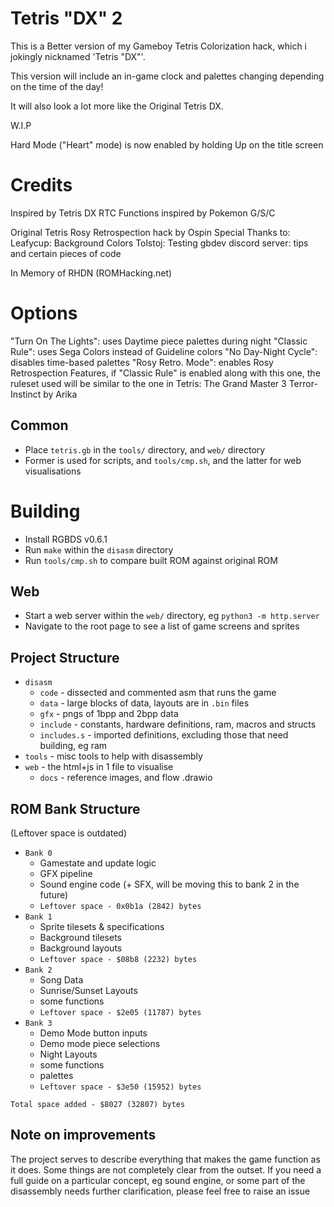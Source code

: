 # Tetris "DX" 2
This is a Better version of my Gameboy Tetris Colorization hack, which i jokingly nicknamed 'Tetris "DX"'.

This version will include an in-game clock and palettes changing depending on the time of the day!

It will also look a lot more like the Original Tetris DX.

W.I.P

Hard Mode ("Heart" mode) is now enabled by holding Up on the title screen

# Credits
Inspired by Tetris DX
RTC Functions inspired by Pokemon G/S/C

Original Tetris Rosy Retrospection hack by Ospin
Special Thanks to:
Leafycup: Background Colors
Tolstoj: Testing
gbdev discord server: tips and certain pieces of code

In Memory of RHDN (ROMHacking.net)

# Options
"Turn On The Lights": uses Daytime piece palettes during night
"Classic Rule": uses Sega Colors instead of Guideline colors
"No Day-Night Cycle": disables time-based palettes
"Rosy Retro. Mode": enables Rosy Retrospection Features, if "Classic Rule" is enabled along with this one, the ruleset used will be similar to the one in Tetris: The Grand Master 3 Terror-Instinct by Arika

## Common
* Place `tetris.gb` in the `tools/` directory, and `web/` directory
* Former is used for scripts, and `tools/cmp.sh`, and the latter for web visualisations

# Building
* Install RGBDS v0.6.1
* Run `make` within the `disasm` directory
* Run `tools/cmp.sh` to compare built ROM against original ROM

## Web
* Start a web server within the `web/` directory, eg `python3 -m http.server`
* Navigate to the root page to see a list of game screens and sprites

## Project Structure
* `disasm`
  * `code` - dissected and commented asm that runs the game
  * `data` - large blocks of data, layouts are in `.bin` files
  * `gfx` - pngs of 1bpp and 2bpp data
  * `include` - constants, hardware definitions, ram, macros and structs
  * `includes.s` - imported definitions, excluding those that need building, eg ram
* `tools` - misc tools to help with disassembly
* `web` - the html+js in 1 file to visualise
  * `docs` - reference images, and flow .drawio

## ROM Bank Structure
(Leftover space is outdated)
* `Bank 0`
  * Gamestate and update logic
  * GFX pipeline
  * Sound engine code (+ SFX, will be moving this to bank 2 in the future)
  * `Leftover space - 0x0b1a (2842) bytes`
* `Bank 1`
  * Sprite tilesets & specifications
  * Background tilesets
  * Background layouts
  * `Leftover space - $08b8 (2232) bytes`
* `Bank 2`
  * Song Data
  * Sunrise/Sunset Layouts
  * some functions
  * `Leftover space - $2e05 (11787) bytes`
* `Bank 3`
  * Demo Mode button inputs
  * Demo mode piece selections
  * Night Layouts
  * some functions
  * palettes
  * `Leftover space - $3e50 (15952) bytes`

`Total space added - $8027 (32807) bytes`

## Note on improvements
The project serves to describe everything that makes the game function as it does. Some things are not completely clear from the outset. If you need a full guide on a particular concept, eg sound engine, or some part of the disassembly needs further clarification, please feel free to raise an issue
